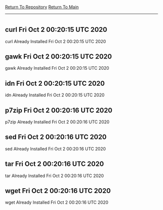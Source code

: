 [Return To Repository](https://github.com/deathbybandaid/piholeparser/)
[Return To Main](https://github.com/deathbybandaid/piholeparser/blob/master/RecentRunLogs/Mainlog.md)
____________________________________
# 
## curl Fri Oct  2 00:20:15 UTC 2020
curl Already Installed Fri Oct  2 00:20:15 UTC 2020
## gawk Fri Oct  2 00:20:15 UTC 2020
gawk Already Installed Fri Oct  2 00:20:15 UTC 2020
## idn Fri Oct  2 00:20:15 UTC 2020
idn Already Installed Fri Oct  2 00:20:15 UTC 2020
## p7zip Fri Oct  2 00:20:16 UTC 2020
p7zip Already Installed Fri Oct  2 00:20:16 UTC 2020
## sed Fri Oct  2 00:20:16 UTC 2020
sed Already Installed Fri Oct  2 00:20:16 UTC 2020
## tar Fri Oct  2 00:20:16 UTC 2020
tar Already Installed Fri Oct  2 00:20:16 UTC 2020
## wget Fri Oct  2 00:20:16 UTC 2020
wget Already Installed Fri Oct  2 00:20:16 UTC 2020
